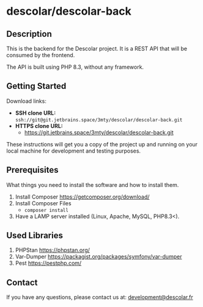 # descolar/descolar-back

## Description

This is the backend for the Descolar project. 
It is a REST API that will be consumed by the frontend.

The API is built using PHP 8.3, without any framework.


## Getting Started

Download links:
- **SSH clone URL:** 
```ssh://git@git.jetbrains.space/3mty/descolar/descolar-back.git```
- **HTTPS clone URL:** 
  - https://git.jetbrains.space/3mty/descolar/descolar-back.git



These instructions will get you a copy of the project up and running on your local machine for development and testing purposes.

## Prerequisites

What things you need to install the software and how to install them.

1. Install Composer https://getcomposer.org/download/
2. Install Composer Files 
    - ```composer install```
3. Have a LAMP server installed (Linux, Apache, MySQL, PHP8.3<).

## Used Libraries

1. PHPStan https://phpstan.org/
2. Var-Dumper https://packagist.org/packages/symfony/var-dumper
3. Pest https://pestphp.com/

## Contact

If you have any questions, please contact us at: [development@descolar.fr](mailto:development@descolar.fr)